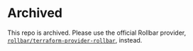 # Archived

This repo is archived.  Please use the official Rollbar provider,
[`rollbar/terraform-provider-rollbar`](https://github.com/rollbar/terraform-provider-rollbar),
instead.


